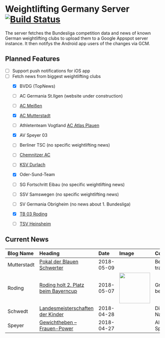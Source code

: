 # Weightlifting Germany Server [![Build Status](https://travis-ci.org/WGierke/weightlifting_germany_server.svg?branch=master)](https://travis-ci.org/WGierke/weightlifting_germany_server)

The server fetches the Bundesliga competition data and news of known German weightlifting clubs to upload them to a Google Appspot server instance.
It then notifys the Android app users of the changes via GCM.

## Planned Features
- [ ] Support push notifications for iOS app  
- [ ] Fetch news from biggest weightlifting clubs
    - [X] BVDG (TopNews)
    - [ ] AC Germania St.Ilgen (website under construction)
    - [ ] [AC Meißen](http://www.ac-meissen.de/index.php?start=1)
    - [X] [AC Mutterstadt](http://www.ac-mutterstadt.de/index.php?start=1)
    - [ ] Athletenteam Vogtland [AC Atlas Plauen](https://acatlas.wordpress.com/)
    - [X] AV Speyer 03
    - [ ] Berliner TSC (no specific weightlifting news)
    - [ ] [Chemnitzer AC](http://chemnitzer-athletenclub.de/aktuelles/news/page/1/)
    - [ ] [KSV Durlach](http://ksvdurlach.de/news?page_n54=1)
    - [X] Oder-Sund-Team
    - [ ] SG Fortschritt Eibau (no specific weightlifting news)
    - [ ] SSV Samswegen (no specific weightlifting news)
    - [ ] SV Germania Obrigheim (no news about 1. Bundesliga)
    - [X] [TB 03 Roding](http://www.tb03-gewichtheben.de/page/1/)
    - [ ] [TSV Heinsheim](http://gewichtheben.tsv-heinsheim.de/index.php?start=1)


## Current News

| Blog Name   | Heading                                                                                                                           | Date       | Image                                                                                                                 | Content                 |
|:------------|:----------------------------------------------------------------------------------------------------------------------------------|:-----------|:----------------------------------------------------------------------------------------------------------------------|:------------------------|
| Mutterstadt | [Pokal der Blauen Schwerter](http://www.ac-mutterstadt.de/index.php?start=0&heading=05d92ccbfbb968a818c179816020f8711525816800.0) | 2018-05-09 |                                                                                                                       | Beim traditionsreich... |
| Roding      | [Roding holt 2. Platz beim Bayerncup](https://www.tb03-gewichtheben.de/2018/05/roding-holt-2-platz-beim-bayerncup/)               | 2018-05-07 | <img src='https://www.tb03-gewichtheben.de/wp-content/gallery/bayerncup-2018/IMG_20180505_154723.JPG' width='100px'/> | Gregor Nowara bester... |
| Schwedt     | [Landesmeisterschaften der Kinder](http://gewichtheben.blauweiss65-schwedt.de/?p=7686)                                            | 2018-04-28 |                                                                                                                       | Die jüngsten Nachwuc... |
| Speyer      | [Gewichtheben – Frauen-Power](https://www.av03-speyer.de/2018/04/gewichtheben-frauen-power/)                                      | 2018-04-27 |                                                                                                                       | Als Christina Spindl... |